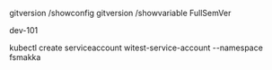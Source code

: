 gitversion /showconfig
gitversion /showvariable FullSemVer

dev-101

kubectl create serviceaccount witest-service-account --namespace fsmakka